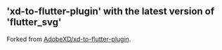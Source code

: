 ## 'xd-to-flutter-plugin' with the latest version of 'flutter_svg'
Forked from [AdobeXD/xd-to-flutter-plugin](https://adobe.com/go/xd_to_flutter).